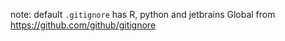 note: default `.gitignore` has R, python and jetbrains Global from https://github.com/github/gitignore
